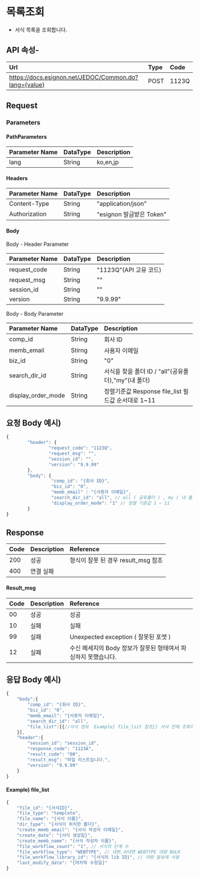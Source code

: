 # 목록조회

* 서식 목록을 조회합니다.

## API 속성-

| Url | Type | **Code** |
| :--- | :--- | :--- |
| https://docs.esignon.net/JEDOC/Common.do?lang={value} | POST | 1123Q |

## Request

### Parameters

#### PathParameters

| **Parameter Name** | DataType | **Description** |
| :--- | :--- | :--- |
| lang | String | ko,en,jp |

####  Headers

| **Parameter Name**                         | DataType | **Description** |
| :--- | :--- | :--- |
| Content-Type | String | "application/json" |
| Authorization | String | "esignon 발급받은 Token" |

####   Body 

  Body - Header Parameter

| **Parameter Name**                         | DataType | **Description** |
| :--- | :--- | :--- |
| request\_code | String | "1123Q"\(API 고유 코드\) |
| request\_msg | String | "" |
| session\_id | String | "" |
| version | String | "9.9.99" |

  Body - Body Parameter

| **Parameter Name** | DataType | **Description** |
| :--- | :--- | :--- |
| comp\_id | String | 회사 ID |
| memb\_email | Stirng | 사용자 이메일 |
| biz\_id | String | "0" |
| search\_dir\_id | String | 서식을 찾을 폴더 ID / "all"\(공유폴더\),"my"\(내 폴더\) |
| display\_order\_mode | String | 정렬기준값 Response file\_list 필드값 순서대로 1~11 |

## 요청 Body 예시\)

```javascript
{
        "header": {
                "request_code": "1123Q",
                "request_msg": "",
                "session_id": "",
                "version": "9.9.99"
        },
        "body": {
                 "comp_id": "{회사 ID}",
                 "biz_id": "0",
                 "memb_email" : "{사용자 이메일}",
                 "search_dir_id": "all", // all ( 공유폴더 ) , my ( 내 폴더 )
                 "display_order_mode": "1" // 정렬 기준값 1 ~ 11
        }
}

```

## Response

| Code | **Description** | **Reference** |
| :--- | :--- | :--- |
| 200 | 성공 | 형식이 잘못 된 경우 result\_msg 참조 |
| 400 | 연결 실패  |  |

#### Result\_msg

| Code | **Description** | **Reference** |
| :--- | :--- | :--- |
| 00 | 성공 | 성공 |
| 10 | 실패 | 실패 |
| 99 | 실패 | Unexpected exception \( 잘못된 포맷 \) |
| 12 | 실패 | 수신 메세지의 Body 정보가 잘못된 형태여서 파싱하지 못했습니다. |

## 응답 Body 예시\)

```javascript
{
	"body":{
		"comp_id": "{회사 ID}",
		"biz_id": "0",
		"memb_email": "{사용자 이메일}",
		"search_dir_id": "all",
		"file_list":[{//서식 정보  Example} file_lsit 참조}] 서식 전체 조회이기 때문에 모든 서식 데이터
	}],
	"header":{
		"session_id": "session_id",
		"response_code": "1123A",
		"result_code": "00",
		"result_msg": "파일 리스트입니다.",
		"version": "9.9.99"
	}
}

```

#### Example\) file\_list

```javascript
{
	"file_id": "{서식ID}",
	"file_type": "templete",
	"file_name": "{서식 이름}",
	"dir_type": "{서식이 위치한 폴더}",
	"create_memb_email": "{서식 작성자 이메일}",
	"create_date": "{서식 생성일}",
	"create_memb_name": "{서식 작성자 이름}",
	"file_workflow_count": "1", // 서식의 단계 수
	"file_workflow_type": "WEBTYPE", // 대면,비대면 WEBTYPE 대량 BULK
	"file_workflow_library_id": "{서식의 lib ID}", // 대량 발송에 사용
	"last_modify_date": "{마지막 수정일}"
}
```

